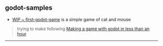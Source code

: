 ## godot-samples

* [WIP ~ first-godot-game](./first-godot-game) is a simple game of cat and mouse
> trying to make following [Making a game with godot in less than an hour](https://www.youtube.com/watch?v=xQIaRSXh4ic)


---



